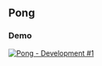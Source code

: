 ## Pong

### Demo
[![Pong - Development #1](http://img.youtube.com/vi/27JpvaWP7DY/0.jpg)](http://www.youtube.com/watch?v=27JpvaWP7DY "Pong - Development #1")
